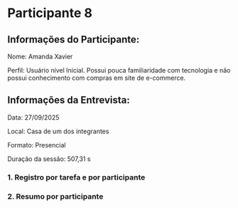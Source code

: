 # Participante 8

## Informações do Participante:
Nome: Amanda Xavier

Perfil: Usuário nível Inicial. Possui pouca familiaridade com tecnologia e não possui conhecimento com compras em site de e-commerce. 

## Informações da Entrevista: 
Data: 27/09/2025

Local: Casa de um dos integrantes

Formato: Presencial 

Duração da sessão: 507,31 s

### 1. Registro por tarefa e por participante

### 2. Resumo por participante
